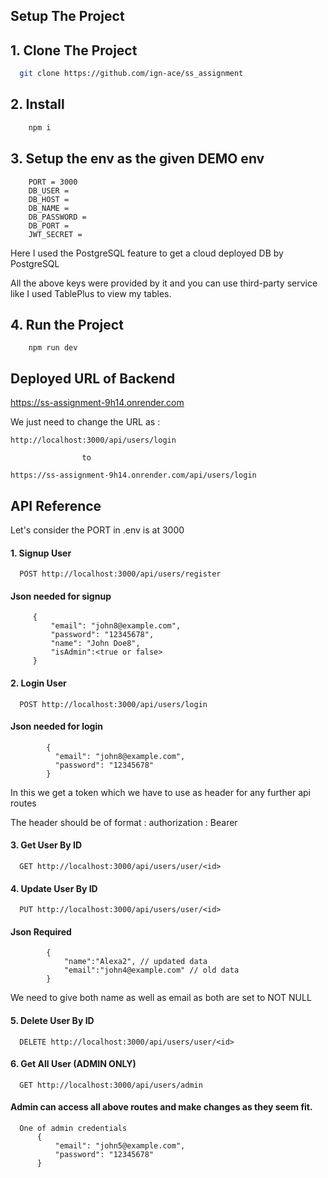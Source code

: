 ## Setup The Project

## 1. Clone The Project

```bash
  git clone https://github.com/ign-ace/ss_assignment
```

## 2. Install

```bash
    npm i
```

## 3. Setup the env as the given DEMO env

```http
    PORT = 3000
    DB_USER =
    DB_HOST =
    DB_NAME =
    DB_PASSWORD =
    DB_PORT =
    JWT_SECRET =
```

Here I used the PostgreSQL feature to get a cloud deployed DB by PostgreSQL

All the above keys were provided by it and you can use third-party service like I used TablePlus to view my tables.

## 4. Run the Project

```http
    npm run dev
```

## Deployed URL of Backend

https://ss-assignment-9h14.onrender.com

We just need to change the URL as :

```http
http://localhost:3000/api/users/login

                to

https://ss-assignment-9h14.onrender.com/api/users/login
```

## API Reference

Let's consider the PORT in .env is at 3000

#### 1. Signup User

```http
  POST http://localhost:3000/api/users/register
```

#### Json needed for signup

```http
     {
         "email": "john8@example.com",
         "password": "12345678",
         "name": "John Doe8",
         "isAdmin":<true or false>
     }
```

#### 2. Login User

```http
  POST http://localhost:3000/api/users/login
```

#### Json needed for login

```http
        {
          "email": "john8@example.com",
          "password": "12345678"
        }
```

In this we get a token which we have to use as header for any further api routes

The header should be of format :
authorization : Bearer <token>

#### 3. Get User By ID

```http
  GET http://localhost:3000/api/users/user/<id>
```

#### 4. Update User By ID

```http
  PUT http://localhost:3000/api/users/user/<id>

```

#### Json Required

```http
        {
            "name":"Alexa2", // updated data
            "email":"john4@example.com" // old data
        }
```

We need to give both name as well as email as both are set to NOT NULL

#### 5. Delete User By ID

```http
  DELETE http://localhost:3000/api/users/user/<id>
```

#### 6. Get All User (ADMIN ONLY)

```http
  GET http://localhost:3000/api/users/admin
```

#### Admin can access all above routes and make changes as they seem fit.

```http
  One of admin credentials
      {
          "email": "john5@example.com",
          "password": "12345678"
      }
```
